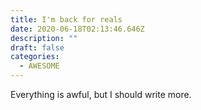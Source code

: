 ```yaml
---
title: I'm back for reals
date: 2020-06-18T02:13:46.646Z
description: ""
draft: false
categories:
  - AWESOME
---
```

Everything is awful, but I should write more.

